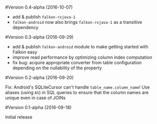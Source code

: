 #Version 0.4-alpha (2016-10-07)
- add & publish `falkon-rxjava-1`
- `falkon-android` now also brings `falkon-rxjava-1` as a transitive dependency

#Version 0.3-alpha (2016-09-29)
- add & publish `falkon-android` module to make getting started with Falkon easy
- improve read performance by optimizing column index computation
- fix bug: acquire appropriate converter from table configuration depending on the nullability of the property

#Version 0.2-alpha (2016-09-20)

Fix: Android's SQLiteCursor can't handle `table_name.column_name`! Use aliases (using `AS`) in SQL queries to ensure that the column names are unique even in case of JOINs

#Version 0.1-alpha (2016-09-18)

Initial release